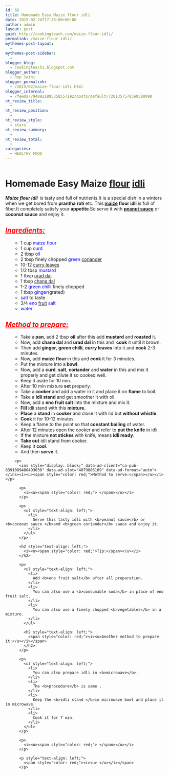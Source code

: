 ```yaml
---
id: 66
title: Homemade Easy Maize flour idli
date: 2015-02-24T17:26:00+00:00
author: admin
layout: post
guid: http://cookingteach.com/maize-flour-idli/
permalink: /maize-flour-idli/
mythemes-post-layout:
  - 
mythemes-post-sidebar:
  - 
blogger_blog:
  - cookingteach1.blogspot.com
blogger_author:
  - Rup Saini
blogger_permalink:
  - /2015/02/maize-flour-idli.html
blogger_internal:
  - /feeds/7948921895358557192/posts/default/7201357578569388098
nt_review_title:
  - 
nt_review_position:
  - 
nt_review_style:
  - stars
nt_review_summary:
  - 
nt_review_total:
  - 
categories:
  - HEALTHY FOOD
---
```

<p style="clear: both; text-align: center;">
</p>

<p style="clear: both; text-align: center;">
  <a style="margin-left: 1em; margin-right: 1em;" href="http://4.bp.blogspot.com/-TwaQAZtM5HM/VOyqnYGkphI/AAAAAAAAAGs/PQeEZb_TnJQ/s1600/11.jpg"><img src="http://4.bp.blogspot.com/-TwaQAZtM5HM/VOyqnYGkphI/AAAAAAAAAGs/PQeEZb_TnJQ/s1600/11.jpg" alt="" border="0" /></a>
</p>

<p style="clear: both; text-align: center;">
</p>

<h1 style="clear: both;">
  Homemade Easy Maize <a class="zem_slink" title="Flour" href="http://en.wikipedia.org/wiki/Flour" target="_blank" rel="wikipedia">flour</a> <a class="zem_slink" title="Idli" href="http://en.wikipedia.org/wiki/Idli" target="_blank" rel="wikipedia">idli</a>
</h1>

<p style="text-align: left;">
  <i style="font-weight: bold;">Maize flour idli  </i>is tasty and full of nutrients.It is a special dish in a winters when we get bored from <b>prantha</b> <b>roti</b> etc. This<b> <a class="zem_slink" title="Maize" href="http://en.wikipedia.org/wiki/Maize" target="_blank" rel="wikipedia">maize</a> flour idli</b> is full of fiber.It completely satisfy your <b>appetite</b>.So serve it with <b><a class="zem_slink" title="Peanut sauce" href="http://en.wikipedia.org/wiki/Peanut_sauce" target="_blank" rel="wikipedia">peanut sauce</a></b> or <b>coconut sauce</b> and enjoy it.
</p>

<h2 style="text-align: left;">
  <span style="color: red;"><i><u>Ingredients:</u></i></span>
</h2>

<p>
  <ul style="text-align: left;">
    <ul style="text-align: left;">
      <li>
        1 cup <span style="color: blue;">maize flour</span>
      </li>
      <li>
        1 cup <span style="color: blue;">curd</span>
      </li>
      <li>
        2 tbsp <span style="color: blue;">oil</span>
      </li>
      <li>
        2 tbsp finely chopped <span style="color: blue;">green</span> <span style="color: blue;"><a class="zem_slink" title="Coriander" href="http://en.wikipedia.org/wiki/Coriander" target="_blank" rel="wikipedia">coriander</a></span>
      </li>
      <li>
        10-12 <span style="color: blue;"><a class="zem_slink" title="Curry Tree" href="http://en.wikipedia.org/wiki/Curry_Tree" target="_blank" rel="wikipedia">curry leaves</a></span>
      </li>
      <li>
        1/2 tbsp <span style="color: blue;">mustard</span>
      </li>
      <li>
        1 tbsp<span style="color: blue;"> <a class="zem_slink" title="Vigna mungo" href="http://en.wikipedia.org/wiki/Vigna_mungo" target="_blank" rel="wikipedia">urad dal</a></span>
      </li>
      <li>
        1 tbsp <span style="color: blue;"><a class="zem_slink" title="Dal" href="http://en.wikipedia.org/wiki/Dal" target="_blank" rel="wikipedia">chana dal</a></span>
      </li>
      <li>
        1-2 <span style="color: blue;">green chilli</span> finely chopped
      </li>
      <li>
        1 tbsp <span style="color: blue;">ginger</span>(grated)
      </li>
      <li>
        <span style="color: blue;">salt</span> to taste
      </li>
      <li>
        3/4 <span style="color: blue;">eno <a class="zem_slink" title="Fruit" href="http://en.wikipedia.org/wiki/Fruit" target="_blank" rel="wikipedia">fruit</a> salt</span>
      </li>
      <li>
        <span style="color: blue;">water</span>
      </li>
    </ul>
  </ul>
  
  <h2 style="text-align: left;">
    <span style="color: red;"><i><u>Method to prepare:</u></i></span>
  </h2>
</p>

<p>
  <ul style="text-align: left;">
    <ul style="text-align: left;">
      <li>
        Take a<b> pan</b>, add 2 tbsp <b>oil</b> after this add <b>mustard</b> and <b>roasted</b> it.
      </li>
      <li>
        Now, add <b>chana dal </b>and <b>urad dal</b> in this and  <b>cook</b> it until it brown.
      </li>
      <li>
        Then add<b> ginger</b>, <b>green chilli</b>, <b>curry leaves</b> into it and <b>cook</b> 2-3 minutes.
      </li>
      <li>
        Now, add <b>maize flour </b>in this and <b>cook</b> it for 3 minutes.
      </li>
      <li>
        Put the mixture into a<b> bowl</b>.
      </li>
      <li>
        Now, add a <b>curd</b>, <b>salt</b>, <b>coriander</b> and <b>water</b> in this and mix it properly and get dilute it so cooked well.
      </li>
      <li>
        Keep it aside for 10 min.
      </li>
      <li>
        After 10 min mixture<b> set</b> properly.
      </li>
      <li>
        Take a<b> cooker</b> and add a water in it and place it on <b>flame</b> to boil.
      </li>
      <li>
        Take a <b>idli stand</b> and get smoother it with oil.
      </li>
      <li>
        Now, add a <b>eno fruit salt</b> into the mixture and mix it.
      </li>
      <li>
        <b>Fill</b> idli stand with this <b>mixture.</b>
      </li>
      <li>
        <b>Place</b> a <b>stand</b> in <b>cooker</b> and close it with lid but <b>without whistle</b>.
      </li>
      <li>
        <b>Cook</b> it for 10-12 minutes.
      </li>
      <li>
        Keep a flame to the point so that<b> constant boiling</b> of water.
      </li>
      <li>
        After 12 minutes open the cooker and refer to <b>put the knife</b> in idli.
      </li>
      <li>
        If the mixture<b> not stickes </b>with knife, means<b> idli ready</b>.
      </li>
      <li>
        <b>Take out</b> idli stand from cooker.
      </li>
      <li>
        Keep it <b>cool</b>.
      </li>
      <li>
        And then <b>serve</b> it.
      </li>
      <p>
        <!-- post --></ul> </ul> 
        
        <p>
          <ins style="display: block;" data-ad-client="ca-pub-8391089480493038" data-ad-slot="4079886109" data-ad-format="auto"></ins><i><u><span style="color: red;">Method to serve:</span></u></i></p> 
          
          <p>
            <i><u><span style="color: red;"> </span></u></i>
          </p>
          
          <p>
            <ul style="text-align: left;">
              <li>
                Serve this tasty idli with <b>peanut sauce</b> or <b>coconut sauce </b>and <b>green coriander</b> sauce and enjoy it.
              </li>
            </ul>
          </p>
          
          <h2 style="text-align: left;">
            <i><u><span style="color: red;">Tip:</span></u></i>
          </h2>
          
          <p>
            <ul style="text-align: left;">
              <li>
                Add <b>eno fruit salt</b> after all preparation.
              </li>
              <li>
                You can also use a <b>consumable soda</b> in place of eno fruit salt.
              </li>
              <li>
                You can also use a finely chopped <b>vegetables</b> in a mixture.
              </li>
            </ul>
            
            <h2 style="text-align: left;">
              <span style="color: red;"><i><u>Another method to prepare it:</u></i></span>
            </h2>
          </p>
          
          <p>
            <ul style="text-align: left;">
              <li>
                You can also prepare idli in <b>microwave</b>.
              </li>
              <li>
                The <b>procedure</b> is same .
              </li>
              <li>
                Keep the <b>idli stand </b>in microwave bowl and place it in microwave.
              </li>
              <li>
                Cook it for 7 min.
              </li>
            </ul>
          </p>
          
          <p>
            <i><u><span style="color: red;"> </span></u></i>
          </p>
          
          <p style="text-align: left;">
            <span style="color: red;"><i><u> </u></i></span>
          </p>